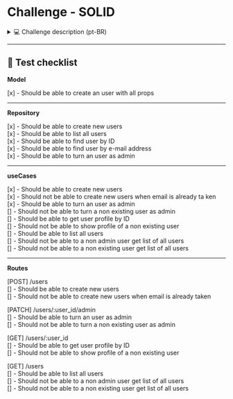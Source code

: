 # Challenge - SOLID

<details>
    <summary>💻 Challenge description (pt-BR)</summary>

Nesse desafio, você deverá criar uma aplicação para treinar o que aprendeu até agora no Node.js!

Essa será uma aplicação de listagem e cadastro de usuários. Para que a listagem de usuários funcione, o usuário que solicita a listagem deve ser um admin (mais detalhes ao longo da descrição).

## Template da aplicação

Para realizar esse desafio, criamos para você esse modelo que você deve utilizar como um template do GitHub.

O template está disponível na seguinte URL:

[rocketseat-education/ignite-template-introducao-ao-SOLID](https://github.com/rocketseat-education/ignite-template-introducao-ao-SOLID)

**Dica**: Caso não saiba utilizar repositórios do GitHub como template, temos um guia em **[nosso FAQ](https://www.notion.so/FAQ-Desafios-ddd8fcdf2339436a816a0d9e45767664).**

Agora navegue até a pasta criada, abra no Visual Studio Code e execute o comando `yarn` no seu terminal para instalar todas as dependências.

## Rotas da aplicação

### POST `/users`

A rota deve receber `name`, e `email` dentro do corpo da requisição para que seja possível cadastrar um usuário.

### PATCH `/users/:user_id/admin`

A rota deve receber, nos parâmetros da rota, o `id` de um usuário e transformar esse usuário em admin.

### GET `/users/:user_id`

A rota deve receber, nos parâmetros da rota, o `id` de um usuário e devolver as informações do usuário encontrado pelo corpo da resposta.

### GET `/users`

A rota deve receber, pelo header da requisição, uma propriedade `user_id` contendo o `id` do usuário e retornar uma lista com todos os usuários cadastrados. O `id` deverá ser usado para validar se o usuário que está solicitando a listagem é um admin. O retorno da lista deve ser feito apenas se o usuário for admin.

## Específicação dos testes

Em cada teste, tem uma breve descrição no que sua aplicação deve cumprir para que o teste passe.

<aside>
💡 Caso você tenha dúvidas quanto ao que são os testes, e como interpretá-los, dê uma olhada em **[nosso FAQ](https://www.notion.so/FAQ-Desafios-ddd8fcdf2339436a816a0d9e45767664)**

</aside>

Para esse desafio, temos os seguintes testes:

### Teste do model

- **Should be able to create an user with all props**
  Para que esse teste passe, você deve completar o código do model de usuários que está em **src/modules/users/model/User.ts**.
  O usuário deve ter as seguintes propriedades:

```json
{
	id: string;

  name: string;

  admin: boolean;

  email: string;

  created_at: Date;

  updated_at: Date;
}
```

Lembre que a propriedade `admin` deve sempre ser iniciada como `false` e o `id` deve ser um `uuid` gerado automaticamente.

### Testes do repositório

- **Should be able to create new users**
  Para que esse teste passe, é necessário que o método `create` do arquivo **src/modules/users/repositories/implementations/UsersRepository** permita receber o `name` e `email` de um usuário, crie um usuário a partir do model (que foi completado no teste anterior).
- **Should be able to list all users**
  Para que esse teste passe, é necessário que o método `list` do arquivo **src/modules/users/repositories/implementations/UsersRepository** retorne a lista de todos os usuários cadastrados na aplicação.
- **Should be able to find user by ID**
  Para que esse teste passe, é necessário que o método `findById` do arquivo **src/modules/users/repositories/implementations/UsersRepository** receba o `id` \***\*de um usuário e \*\***retorne o usuário que possui o mesmo `id`.
- **Should be able to find user by e-mail address**
  Para que esse teste passe, é necessário que o método `findByEmail` do arquivo **src/modules/users/repositories/implementations/UsersRepository** receba o `email` \***\*de um usuário e \*\***retorne o usuário que possui o mesmo `email`.
- **Should be able to turn an user as admin**
  Para que esse teste passe, é necessário que o método `turnAdmin` do arquivo **src/modules/users/repositories/implementations/UsersRepository** receba o objeto do usuário completo, mude a propriedade `admin` para `true`, atualize também a propriedade `updated_at` e retorne o usuário atualizado.

### Testes de useCases

- **Should be able to create new users**
  Para que esse teste passe, é necessário que o método `execute` do arquivo **src/modules/users/useCases/createUser/CreateUserUseCase.ts** receba `name` e `email` do usuário a ser criado, crie o usuário através do método `create` do repositório e retorne o usuário criado.
- **Should not be able to create new users when email is already taken**
  Para que esse teste passe, é necessário que o método `execute` do arquivo **src/modules/users/useCases/createUser/CreateUserUseCase.ts** não permita que um usuário seja criado caso já exista um usuário com o mesmo email e, nesse caso, lance um erro no seguinte formato:
  ```tsx
  throw new Error("Mensagem do erro");
  ```
- **Should be able to turn an user as admin**
  Para que esse teste passe, é necessário que o método `execute` do arquivo **src/modules/users/useCases/turnUserAdmin/TurnUserAdminUseCase.ts** receba o `id` de um usuário, chame o método do repositório que transforma esse usuário em administrador e retorne o usuário após a alteração.
- **Should not be able to turn a non existing user as admin**
  Para que esse teste passe, é necessário que o método `execute` do arquivo **src/modules/users/useCases/turnUserAdmin/TurnUserAdminUseCase.ts** não permita que um usuário que não existe seja transformado em admin. Caso o usuário não exista, lance um erro no seguinte formato:
  ```tsx
  throw new Error("Mensagem do erro");
  ```
- **Should be able to get user profile by ID**
  Para que esse teste passe, é necessário que o método `execute` do arquivo **src/modules/users/useCases/showUserProfile/ShowUserProfileUseCase.ts** receba o `id` de um usuário, chame o método do repositório que busca um usuário pelo `id` e retorne o usuário encontrado.
- **Should not be able to show profile of a non existing user**
  Para que esse teste passe, é necessário que o método `execute` do arquivo **src/modules/users/useCases/showUserProfile/ShowUserProfileUseCase.ts** não permita que um usuário que não existe seja retornado. Caso o usuário não exista, lance um erro no seguinte formato:
  ```tsx
  throw new Error("Mensagem do erro");
  ```
- **Should be able to list all users**
  Para que esse teste passe, é necessário que o método `execute` do arquivo **src/modules/users/useCases/listAllUsers/ListAllUsersUseCase.ts** chame o método do repositório que retorna todos os usuários cadastrados e retorne essa informação.
- **Should not be able to a non admin user get list of all users**
  Para que esse teste passe, é necessário que o método `execute` do arquivo **src/modules/users/useCases/listAllUsers/ListAllUsersUseCase.ts** receba o `id` de um usuário e retorne a listagem de usuários cadastrados na aplicação apenas se o `id` recebido pertencer a um usuário admin.
  Caso o usuário não seja admin, lance um erro no seguinte formato:
  ```tsx
  throw new Error("Mensagem do erro");
  ```
- **Should not be able to a non existing user get list of all users**
  Para que esse teste passe, é necessário que o método `execute` do arquivo **src/modules/users/useCases/listAllUsers/ListAllUsersUseCase.ts** não permita que um usuário que não exista, acesse a listagem de usuários cadastrados na aplicação. Caso o usuário não exista, lance um erro no seguinte formato:
  ```tsx
  throw new Error("Mensagem do erro");
  ```

### Testes das rotas

Para que esses testes passem, você deve fazer alterações em todos os controllers da aplicação.

<aside>
💡 Você pode olhar qual controller recebe o conteúdo de qual rota observando o arquivo **src/routes/users.routes.ts**.

</aside>

- **Rota - [POST] /users**

  - **Should be able to create new users**
    Para que esse teste passe, usando o useCase apropriado, você deve permitir que a rota crie um usuário e retorne um status `201` junto ao objeto do usuário criado.
  - **Should not be able to create new users when email is already taken**
    Para que esse teste passe, caso algum erro tenha acontecido no useCase, retorne a resposta com status `400` e um json com um objeto `{ error: "mensagem do erro" }`, onde o valor da propriedade `error` deve ser a mensagem lançada pelo erro no useCase.
      <aside>
      💡 Para capturar erros lançados por outros arquivos, você pode envolver o conteúdo do controller em um `try/catch` e acessar a propriedade `message` do erro recebido pelo `catch`
      
      </aside>

- **Rota - [PATCH] /users/:user_id/admin**
  - **Should be able to turn an user as admin**
    Para que esse teste passe, usando o useCase apropriado, você deve permitir que a rota mude um usuário padrão para um admin e retorne o usuário alterado no corpo da resposta.
  - **Should not be able to turn a non existing user as admin**
    Para que esse teste passe, caso algum erro tenha acontecido no useCase, retorne a resposta com status `404` e um json com um objeto `{ error: "mensagem do erro" }`, onde o valor da propriedade `error` deve ser a mensagem lançada pelo erro no useCase.
- **Rota - [GET] /users/:user_id**
  - **Should be able to get user profile by ID**
    Para que esse teste passe, usando o useCase apropriado, você deve permitir que a rota receba o `id` de um usuário pelo parâmetro na rota e retorne, no corpo da resposta, o objeto do usuário encontrado.
  - **Should not be able to show profile of a non existing user**
    Para que esse teste passe, caso algum erro tenha acontecido no useCase, retorne a resposta com status `404` e um json com um objeto `{ error: "mensagem do erro" }`, onde o valor da propriedade `error` deve ser a mensagem lançada pelo erro no useCase.
- **Rota - [GET] /users**
  - **Should be able to list all users**
    Para que esse teste passe, usando o useCase apropriado, você deve permitir que a rota receba o `id` de um usuário **admin** pelo header `user_id` da requisição e retorne, no corpo da resposta, a lista dos usuários cadastrados.
  - **Should not be able to a non admin user get list of all users**
  **Should not be able to a non existing user get list of all users**
  Para que **esses dois testes** passem, caso algum erro tenha acontecido no useCase, retorne a resposta com status `400` e um json com um objeto `{ error: "mensagem do erro" }`, onde o valor da propriedade `error` deve ser a mensagem lançada pelo erro no useCase.
  </details>

---

## 📄 Test checklist

**Model**

[x] - Should be able to create an user with all props

---

**Repository**

[x] - Should be able to create new users  
[x] - Should be able to list all users  
[x] - Should be able to find user by ID  
[x] - Should be able to find user by e-mail address  
[x] - Should be able to turn an user as admin

---

**useCases**

[x] - Should be able to create new users  
[x] - Should not be able to create new users when email is already ta ken  
[x] - Should be able to turn an user as admin  
[] - Should not be able to turn a non existing user as admin  
[] - Should be able to get user profile by ID  
[] - Should not be able to show profile of a non existing user  
[] - Should be able to list all users  
[] - Should not be able to a non admin user get list of all users  
[] - Should not be able to a non existing user get list of all users

---

**Routes**

[POST] /users  
[] - Should be able to create new users  
[] - Should not be able to create new users when email is already taken

[PATCH] /users/:user_id/admin  
[] - Should be able to turn an user as admin  
[] - Should not be able to turn a non existing user as admin

[GET] /users/:user_id  
[] - Should be able to get user profile by ID  
[] - Should not be able to show profile of a non existing user

[GET] /users  
[] - Should be able to list all users  
[] - Should not be able to a non admin user get list of all users  
[] - Should not be able to a non existing user get list of all users
